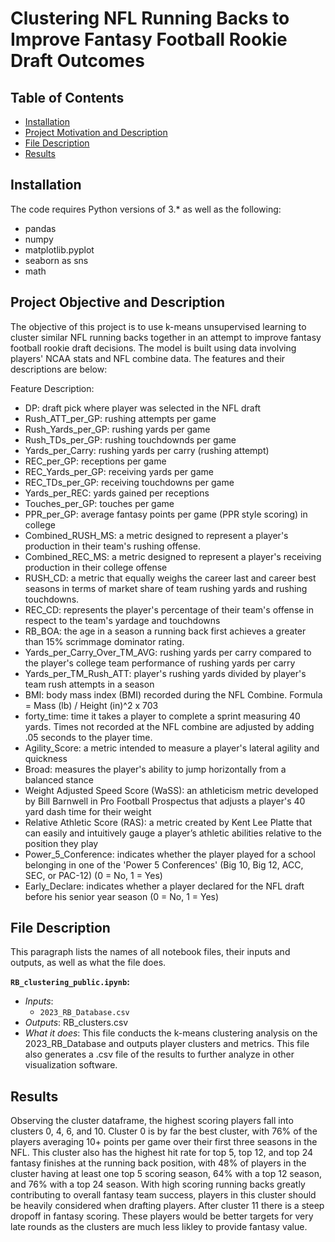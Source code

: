 # Clustering NFL Running Backs to Improve Fantasy Football Rookie Draft Outcomes

## Table of Contents
* [Installation](#Installation)
* [Project Motivation and Description](#motivation)
* [File Description](#description)
* [Results](#Results)


## Installation
The code requires Python versions of 3.* as well as the following:
* pandas
* numpy
* matplotlib.pyplot
* seaborn as sns
* math


## Project Objective and Description <a name="motivation"></a>
The objective of this project is to use k-means unsupervised learning to cluster similar NFL running backs together in an attempt to improve fantasy football rookie draft decisions. The model is built using data involving players' NCAA stats and NFL combine data. The features and their descriptions are below:

Feature Description:
* DP: draft pick where player was selected in the NFL draft
* Rush_ATT_per_GP: rushing attempts per game
* Rush_Yards_per_GP: rushing yards per game
* Rush_TDs_per_GP: rushing touchdownds per game
* Yards_per_Carry: rushing yards per carry (rushing attempt)
* REC_per_GP: receptions per game
* REC_Yards_per_GP: receiving yards per game
* REC_TDs_per_GP: receiving touchdowns per game
* Yards_per_REC: yards gained per receptions
* Touches_per_GP: touches per game
* PPR_per_GP: average fantasy points per game (PPR style scoring) in college
* Combined_RUSH_MS: a metric designed to represent a player's production in their team's rushing offense.
* Combined_REC_MS: a metric designed to represent a player's receiving production in their college offense
* RUSH_CD: a metric that equally weighs the career last and career best seasons in terms of market share of team rushing yards and rushing touchdowns.
* REC_CD: represents the player's percentage of their team's offense in respect to the team's yardage and touchdowns
* RB_BOA: the age in a season a running back first achieves a greater than 15% scrimmage dominator rating.
* Yards_per_Carry_Over_TM_AVG: rushing yards per carry compared to the player's college team performance of rushing yards per carry
* Yards_per_TM_Rush_ATT: player's rushing yards divided by player's team rush attempts in a season
* BMI: body mass index (BMI) recorded during the NFL Combine. Formula = Mass (lb) / Height (in)^2 x 703
* forty_time: time it takes a player to complete a sprint measuring 40 yards. Times not recorded at the NFL combine are adjusted by adding .05 seconds to the player time.
* Agility_Score: a metric intended to measure a player's lateral agility and quickness
* Broad: measures the player's ability to jump horizontally from a balanced stance
* Weight Adjusted Speed Score (WaSS): an athleticism metric developed by Bill Barnwell in Pro Football Prospectus that adjusts a player's 40 yard dash time for their weight
* Relative Athletic Score (RAS): a metric created by Kent Lee Platte that can easily and intuitively gauge a player’s athletic abilities relative to the position they play
* Power_5_Conference: indicates whether the player played for a school belonging in one of the 'Power 5 Conferences' (Big 10, Big 12, ACC, SEC, or PAC-12) (0 = No, 1 = Yes)
* Early_Declare: indicates whether a player declared for the NFL draft before his senior year season (0 = No, 1 = Yes)


## File Description <a name="description"></a>
This paragraph lists the names of all notebook files, their inputs and outputs, as well as what the file does.


**`RB_clustering_public.ipynb`:**
* _Inputs_:
    * `2023_RB_Database.csv`
* _Outputs_: RB_clusters.csv
* _What it does_: This file conducts the k-means clustering analysis on the 2023_RB_Database and outputs player clusters and metrics. This file also generates a .csv file of the results to further analyze in other visualization software.


## Results
Observing the cluster dataframe, the highest scoring players fall into clusters 0, 4, 6, and 10. Cluster 0 is by far the best cluster, with 76% of the players averaging 10+ points per game over their first three seasons in the NFL. This cluster also has the highest hit rate for top 5, top 12, and top 24 fantasy finishes at the running back position, with 48% of players in the cluster having at least one top 5 scoring season, 64% with a top 12 season, and 76% with a top 24 season. With high scoring running backs greatly contributing to overall fantasy team success, players in this cluster should be heavily considered when drafting players. After cluster 11 there is a steep dropoff in fantasy scoring. These players would be better targets for very late rounds as the clusters are much less likley to provide fantasy value.
